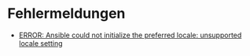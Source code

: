 # Fehlermeldungen

+ [ERROR: Ansible could not initialize the preferred locale: unsupported locale setting](https://github.com/guggenbergerME/linux_codes/tree/main/Einrichten%20%26%20Programme/Ansible/Fehlermeldungen/Ansible%20could%20not%20initialize%20the%20preferred%20locale)

